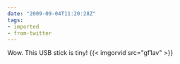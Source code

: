 ```yaml
---
date: "2009-09-04T11:20:28Z"
tags:
- imported
- from-twitter
---
```

Wow. This USB stick is tiny! {{< imgorvid src="gf1av" >}}
